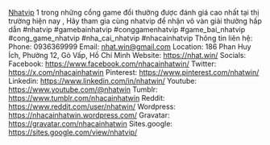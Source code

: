 <a href="https://nhat.win/">Nhatvip</a> 1 trong những cổng game đổi thưởng được đánh giá cao nhất tại thị trường hiện nay , Hãy tham gia cùng nhatvip để nhận vô vàn giải thưởng hấp dẫn
#nhatvip #gamebainhatvip #conggamenhatvip #game_bai_nhatvip #cong_game_nhatvip #nha_cai_nhatvip #nhacainhatvip
Thông tin liên hệ:
Phone: 0936369999
Email: nhat.win@gmail.com
Location: 186 Phan Huy Ích, Phường 12, Gò Vấp, Hồ Chí Minh
Website: <a href="https://nhat.win/">https://nhat.win/</a>
Socials:
Facebook: <a href="https://www.facebook.com/nhacainhatwin/">https://www.facebook.com/nhacainhatwin/</a>
Twitter: <a href="https://x.com/nhacainhatwin">https://x.com/nhacainhatwin</a>
Pinterest: <a href="https://www.pinterest.com/nhatwin/">https://www.pinterest.com/nhatwin/</a>
Linkedin: <a href="https://www.linkedin.com/in/nhatwin/">https://www.linkedin.com/in/nhatwin/</a>
Youtube: <a href="https://www.youtube.com/@nhatwin">https://www.youtube.com/@nhatwin</a>
Tumblr: <a href="https://www.tumblr.com/nhacainhatwin">https://www.tumblr.com/nhacainhatwin</a>
Reddit: <a href="https://www.reddit.com/user/nhatwin/">https://www.reddit.com/user/nhatwin/</a>
Wordpress: <a href="https://nhacainhatwin.wordpress.com/">https://nhacainhatwin.wordpress.com/</a>
Gravatar: <a href="https://gravatar.com/nhacainhatwin">https://gravatar.com/nhacainhatwin</a>
Sites.google: <a href="https://sites.google.com/view/nhatvip/">https://sites.google.com/view/nhatvip/</a>